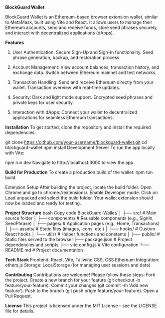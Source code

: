 **BlockGuard Wallet**

BlockGuard Wallet is an Ethereum-based browser extension wallet, similar to MetaMask, built using Vite and React. It allows users to manage their Ethereum accounts, send and receive funds, store seed phrases securely, and interact with decentralized applications (dApps).

**Features**
1. User Authentication:
Secure Sign-Up and Sign-In functionality.
Seed phrase generation, backup, and restoration process.

2. Account Management:
View account balances, transaction history, and exchange data.
Switch between Ethereum mainnet and test networks.

3. Transaction Handling:
Send and receive Ethereum directly from your wallet.
Transaction overview with real-time updates.

4. Security:
Dark and light mode support.
Encrypted seed phrases and private keys for user security.

5. Interaction with dApps:
Connect your wallet to decentralized applications for seamless Ethereum transactions.

**Installation**
To get started, clone the repository and install the required dependencies:

git clone https://github.com/your-username/blockguard-wallet.git
cd blockguard-wallet
npm install
Development Server
To run the app locally with Vite:


npm run dev
Navigate to http://localhost:3000 to view the app.

**Build for Production**
To create a production build of the wallet:
npm run build

Extension Setup
After building the project, locate the build folder.
Open Chrome and go to chrome://extensions/.
Enable Developer mode.
Click on Load unpacked and select the build folder.
Your wallet extension should now be loaded and ready for testing.

**Project Structure**
bash
Copy code
BlockGuard-Wallet/
│
├── src/                   # Main source folder
│   ├── components/         # Reusable components (e.g., SignIn, SeedPhrase)
│   ├── pages/              # Application pages (e.g., Home, Transactions)
│   ├── assets/             # Static files (images, icons, etc.)
│   ├── hooks/              # Custom React hooks
│   └── utils/              # Helper functions and constants
│
├── public/                 # Static files served to the browser
├── package.json            # Project dependencies and scripts
├── vite.config.js          # Vite configuration
└── README.md               # Project documentation

**Tech Stack**
Frontend: React, Vite, Tailwind CSS, CSS
Ethereum Integration: ethers.js
Storage: LocalStorage (for managing user sessions and data)

**Contributing**
Contributions are welcome! Please follow these steps:
Fork the project.
Create a new branch for your feature (git checkout -b feature/your-feature).
Commit your changes (git commit -m 'Add new feature').
Push to the branch (git push origin feature/your-feature).
Open a Pull Request.

**License**
This project is licensed under the MIT License - see the LICENSE file for details.

